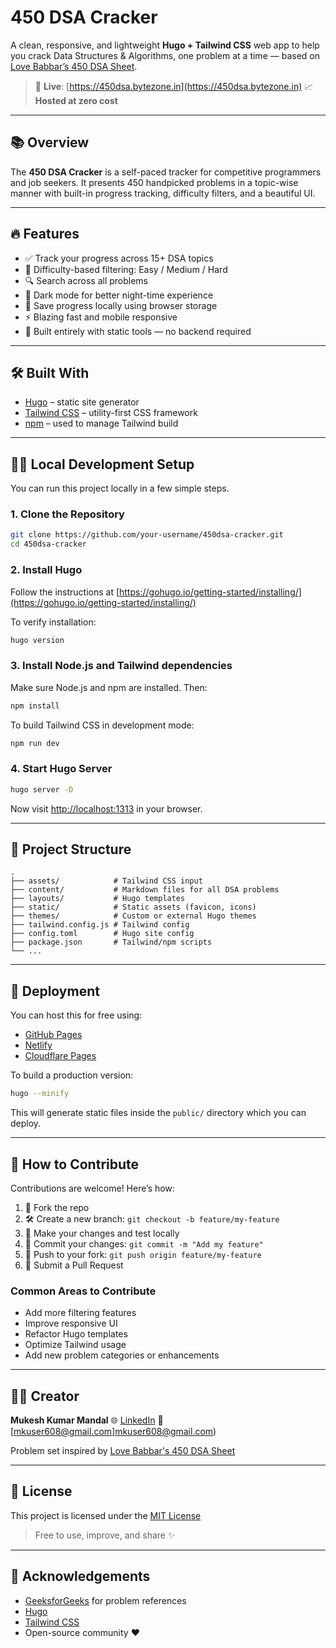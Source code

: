 # 450 DSA Cracker

A clean, responsive, and lightweight **Hugo + Tailwind CSS** web app to help you crack Data Structures & Algorithms, one problem at a time — based on [Love Babbar’s 450 DSA Sheet](https://www.geeksforgeeks.org/dsa-sheet-by-love-babbar/).

> 🚀 **Live**: [https://450dsa.bytezone.in](https://450dsa.bytezone.in)
> 📈 **Hosted at zero cost**

---

## 📚 Overview

The **450 DSA Cracker** is a self-paced tracker for competitive programmers and job seekers. It presents 450 handpicked problems in a topic-wise manner with built-in progress tracking, difficulty filters, and a beautiful UI.

---

## 🔥 Features

* ✅ Track your progress across 15+ DSA topics
* 🧠 Difficulty-based filtering: Easy / Medium / Hard
* 🔍 Search across all problems
* 🌙 Dark mode for better night-time experience
* 📀 Save progress locally using browser storage
* ⚡ Blazing fast and mobile responsive
* 🧙️‍ Built entirely with static tools — no backend required

---

## 🛠️ Built With

* [Hugo](https://gohugo.io/) – static site generator
* [Tailwind CSS](https://tailwindcss.com/) – utility-first CSS framework
* [npm](https://www.npmjs.com/) – used to manage Tailwind build

---

## 🧑‍💻 Local Development Setup

You can run this project locally in a few simple steps.

### 1. Clone the Repository

```bash
git clone https://github.com/your-username/450dsa-cracker.git
cd 450dsa-cracker
```

### 2. Install Hugo

Follow the instructions at [https://gohugo.io/getting-started/installing/](https://gohugo.io/getting-started/installing/)

To verify installation:

```bash
hugo version
```

### 3. Install Node.js and Tailwind dependencies

Make sure Node.js and npm are installed. Then:

```bash
npm install
```

To build Tailwind CSS in development mode:

```bash
npm run dev
```

### 4. Start Hugo Server

```bash
hugo server -D
```

Now visit [http://localhost:1313](http://localhost:1313) in your browser.

---

## 📁 Project Structure

```
.
├── assets/            # Tailwind CSS input
├── content/           # Markdown files for all DSA problems
├── layouts/           # Hugo templates
├── static/            # Static assets (favicon, icons)
├── themes/            # Custom or external Hugo themes
├── tailwind.config.js # Tailwind config
├── config.toml        # Hugo site config
├── package.json       # Tailwind/npm scripts
└── ...
```

---

## 🚀 Deployment

You can host this for free using:

* [GitHub Pages](https://pages.github.com/)
* [Netlify](https://www.netlify.com/)
* [Cloudflare Pages](https://pages.cloudflare.com/)

To build a production version:

```bash
hugo --minify
```

This will generate static files inside the `public/` directory which you can deploy.

---

## 🤝 How to Contribute

Contributions are welcome! Here’s how:

1. 🍜 Fork the repo
2. 🛠️ Create a new branch: `git checkout -b feature/my-feature`
3. 🧪 Make your changes and test locally
4. 📀 Commit your changes: `git commit -m "Add my feature"`
5. 🚀 Push to your fork: `git push origin feature/my-feature`
6. 🔀 Submit a Pull Request

### Common Areas to Contribute

* Add more filtering features
* Improve responsive UI
* Refactor Hugo templates
* Optimize Tailwind usage
* Add new problem categories or enhancements

---

## 👨‍💼 Creator

**Mukesh Kumar Mandal**
🌐 [LinkedIn](https://www.linkedin.com/in/mukimondal/)
📧 [mkuser608@gmail.com]mkuser608@gmail.com)

Problem set inspired by [Love Babbar's 450 DSA Sheet](https://www.geeksforgeeks.org/dsa-sheet-by-love-babbar/)

---

## 📄 License

This project is licensed under the [MIT License](LICENSE)

> Free to use, improve, and share ✨

---

## 📌 Acknowledgements

* [GeeksforGeeks](https://www.geeksforgeeks.org/) for problem references
* [Hugo](https://gohugo.io/)
* [Tailwind CSS](https://tailwindcss.com/)
* Open-source community ❤️
